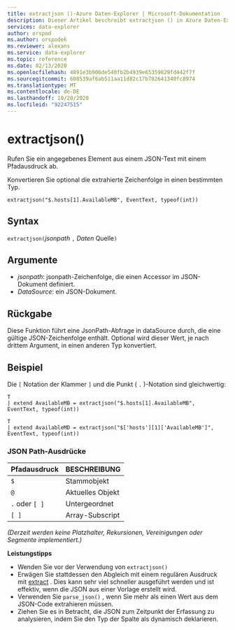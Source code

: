 ```yaml
---
title: extractjson ()-Azure Daten-Explorer | Microsoft-Dokumentation
description: Dieser Artikel beschreibt extractjson () in Azure Daten-Explorer.
services: data-explorer
author: orspod
ms.author: orspodek
ms.reviewer: alexans
ms.service: data-explorer
ms.topic: reference
ms.date: 02/13/2020
ms.openlocfilehash: 4891e3b906de540fb2b4939e65359829fd442f7f
ms.sourcegitcommit: 608539af6ab511aa11d82c17b782641340fc8974
ms.translationtype: MT
ms.contentlocale: de-DE
ms.lasthandoff: 10/20/2020
ms.locfileid: "92247515"
---
```

# <a name="extractjson"></a>extractjson()

Rufen Sie ein angegebenes Element aus einem JSON-Text mit einem Pfadausdruck ab. 

Konvertieren Sie optional die extrahierte Zeichenfolge in einen bestimmten Typ.

```kusto
extractjson("$.hosts[1].AvailableMB", EventText, typeof(int))
```

## <a name="syntax"></a>Syntax

`extractjson(`*jsonpath* `,` *Daten* Quelle`)` 

## <a name="arguments"></a>Argumente

* *jsonpath*: jsonpath-Zeichenfolge, die einen Accessor im JSON-Dokument definiert.
* *DataSource*: ein JSON-Dokument.

## <a name="returns"></a>Rückgabe

Diese Funktion führt eine JsonPath-Abfrage in dataSource durch, die eine gültige JSON-Zeichenfolge enthält. Optional wird dieser Wert, je nach drittem Argument, in einen anderen Typ konvertiert.

## <a name="example"></a>Beispiel

Die `[` Notation der Klammer `]` und die Punkt ( `.` )-Notation sind gleichwertig:

```kusto
T 
| extend AvailableMB = extractjson("$.hosts[1].AvailableMB", EventText, typeof(int)) 

T
| extend AvailableMD = extractjson("$['hosts'][1]['AvailableMB']", EventText, typeof(int)) 
```

### <a name="json-path-expressions"></a>JSON Path-Ausdrücke

|Pfadausdruck|BESCHREIBUNG|
|---|---|
|`$`|Stammobjekt|
|`@`|Aktuelles Objekt|
|`.` oder `[ ]` | Untergeordnet|
|`[ ]`|Array-Subscript|

*(Derzeit werden keine Platzhalter, Rekursionen, Vereinigungen oder Segmente implementiert.)*


**Leistungstipps**

* Wenden Sie vor der Verwendung von `extractjson()`
* Erwägen Sie stattdessen den Abgleich mit einem regulären Ausdruck mit [extract](extractfunction.md) . Dies kann sehr viel schneller ausgeführt werden und ist effektiv, wenn die JSON aus einer Vorlage erstellt wird.
* Verwenden Sie `parse_json()` , wenn Sie mehr als einen Wert aus dem JSON-Code extrahieren müssen.
* Ziehen Sie es in Betracht, die JSON zum Zeitpunkt der Erfassung zu analysieren, indem Sie den Typ der Spalte als dynamisch deklarieren.